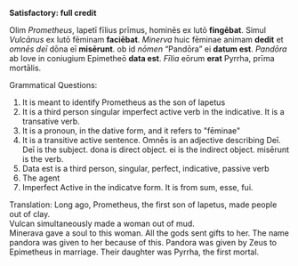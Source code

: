 **Satisfactory: full credit**

Olim *Prometheus*, Iapetī fīlius prīmus, hominēs ex lutō **fingēbat**. Simul *Vulcānus* ex lutō fēminam **faciēbat**. *Minerva* huic fēminae animam **dedit** et *omnēs deī* dōna eī **misērunt**. ob id *nōmen* “Pandōra” ei **datum est**. *Pandōra* ab Iove in coniugium Epimetheō **data est**. *Fīlia* eōrum **erat** Pyrrha, prīma mortālis.

Grammatical Questions: 
1. It is meant to identify Prometheus as the son of Iapetus 
2. It is a third person singular imperfect active verb in the indicative. It is a transative verb. 
3. It is a pronoun, in the dative form, and it refers to "fēminae" 
4. It is a transitive active sentence. Omnēs is an adjective describing Deī. Deī is the subject. dona is direct object. ei is the indirect object. misērunt is the verb. 
5. Data est is a third person, singular, perfect, indicative, passive verb 
6. The agent 
7. Imperfect Active in the indicatve form. It is from sum, esse, fui.

Translation: 
Long ago, Prometheus, the first son of Iapetus, made people out of clay.  
Vulcan simultaneously made a woman out of mud.  
Minerava gave a soul to this woman. 
All the gods sent gifts to her. 
The name pandora was given to her because of this. 
Pandora was given by Zeus to Epimetheus in marriage. 
Their daughter was Pyrrha, the first mortal.  
